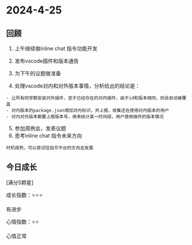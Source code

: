 # 2024-4-25

## 回顾

1. 上午继续做inline chat 指令功能开发
2. 发布vscode插件和版本通告
3. 为下午的议题做准备

4. 处理vscode对内和对外版本事情，分析给出的结论是：
```
- 让所有同学都安装对外插件，至于已经存在的对内插件，由于id和版本相同，则会自动被覆盖
- 对内版本的package.json增加对内标识，并上报，收集还在使用对内版本的用户
- 对内对外版本都要上报版本号，用来统计某一时间段，用户使用插件的版本情况
```

5. 参加周例会，发表议题
6. 思考inline chat 指令未来方向
```
时机成熟，可以尝试往指令平台的方向去发展
```

## 今日成长

[满分5颗星]

成长指数：:star::star::star:

有进步


心情指数：:star::star:

心情正常